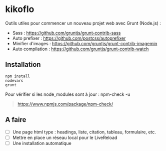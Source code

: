# kikoflo
Outils utiles pour commencer un nouveau projet web avec Grunt (Node.js) :
* Sass : https://github.com/gruntjs/grunt-contrib-sass
* Auto prefixer : https://github.com/postcss/autoprefixer
* Minifier d'images : https://github.com/gruntjs/grunt-contrib-imagemin
* Auto compilation : https://github.com/gruntjs/grunt-contrib-watch

## Installation
    npm install
    nodevars
    grunt
    
    
Pour vérifier si les node_modules sont à jour :
    npm-check -u
    
> https://www.npmjs.com/package/npm-check/


## A faire
- [ ] Une page html type : headings, liste, citation, tableau, formulaire, etc.
- [ ] Mettre en place un réseau local pour le LiveReload
- [ ] Une installation automatique
